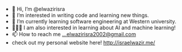 - 👋 Hi, I’m @elwazirisra
- 👀 I’m interested in writing code and learning new things.
- 🌱 I’m currently learning software engineering at Western university.
- 👩🏻‍💻 I am also interested in learning about AI and machine learning!
- 📫 How to reach me ...elwazirisra2002@gmail.com
- check out my personal website here! http://israelwazir.me/

<!---
elwazirisra/elwazirisra is a ✨ special ✨ repository because its `README.md` (this file) appears on your GitHub profile.
You can click the Preview link to take a look at your changes.
--->
